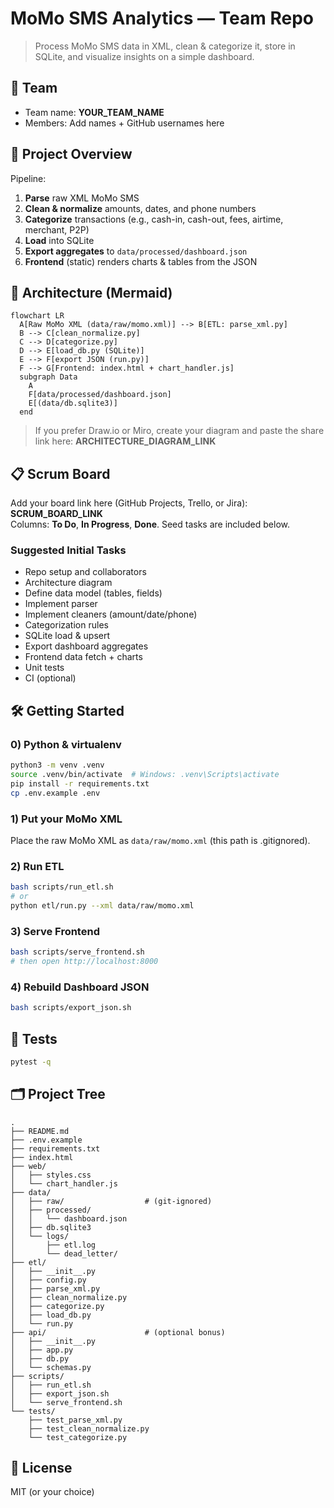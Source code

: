 # MoMo SMS Analytics — Team Repo

> Process MoMo SMS data in XML, clean & categorize it, store in SQLite, and visualize insights on a simple dashboard.

## 👥 Team
- Team name: **YOUR_TEAM_NAME**
- Members: Add names + GitHub usernames here

## 🚀 Project Overview
Pipeline:
1) **Parse** raw XML MoMo SMS
2) **Clean & normalize** amounts, dates, and phone numbers
3) **Categorize** transactions (e.g., cash-in, cash-out, fees, airtime, merchant, P2P)
4) **Load** into SQLite
5) **Export aggregates** to `data/processed/dashboard.json`
6) **Frontend** (static) renders charts & tables from the JSON

## 🧱 Architecture (Mermaid)
```mermaid
flowchart LR
  A[Raw MoMo XML (data/raw/momo.xml)] --> B[ETL: parse_xml.py]
  B --> C[clean_normalize.py]
  C --> D[categorize.py]
  D --> E[load_db.py (SQLite)]
  E --> F[export JSON (run.py)]
  F --> G[Frontend: index.html + chart_handler.js]
  subgraph Data
    A
    F[data/processed/dashboard.json]
    E[(data/db.sqlite3)]
  end
```
> If you prefer Draw.io or Miro, create your diagram and paste the share link here: **ARCHITECTURE_DIAGRAM_LINK**

## 📋 Scrum Board
Add your board link here (GitHub Projects, Trello, or Jira): **SCRUM_BOARD_LINK**  
Columns: **To Do**, **In Progress**, **Done**. Seed tasks are included below.

### Suggested Initial Tasks
- Repo setup and collaborators
- Architecture diagram
- Define data model (tables, fields)
- Implement parser
- Implement cleaners (amount/date/phone)
- Categorization rules
- SQLite load & upsert
- Export dashboard aggregates
- Frontend data fetch + charts
- Unit tests
- CI (optional)

## 🛠️ Getting Started

### 0) Python & virtualenv
```bash
python3 -m venv .venv
source .venv/bin/activate  # Windows: .venv\Scripts\activate
pip install -r requirements.txt
cp .env.example .env
```

### 1) Put your MoMo XML
Place the raw MoMo XML as `data/raw/momo.xml` (this path is .gitignored).

### 2) Run ETL
```bash
bash scripts/run_etl.sh
# or
python etl/run.py --xml data/raw/momo.xml
```

### 3) Serve Frontend
```bash
bash scripts/serve_frontend.sh
# then open http://localhost:8000
```

### 4) Rebuild Dashboard JSON
```bash
bash scripts/export_json.sh
```

## 🧪 Tests
```bash
pytest -q
```

## 🗂️ Project Tree
```
.
├── README.md
├── .env.example
├── requirements.txt
├── index.html
├── web/
│   ├── styles.css
│   └── chart_handler.js
├── data/
│   ├── raw/                  # (git-ignored)
│   ├── processed/
│   │   └── dashboard.json
│   ├── db.sqlite3
│   └── logs/
│       ├── etl.log
│       └── dead_letter/
├── etl/
│   ├── __init__.py
│   ├── config.py
│   ├── parse_xml.py
│   ├── clean_normalize.py
│   ├── categorize.py
│   ├── load_db.py
│   └── run.py
├── api/                      # (optional bonus)
│   ├── __init__.py
│   ├── app.py
│   ├── db.py
│   └── schemas.py
├── scripts/
│   ├── run_etl.sh
│   ├── export_json.sh
│   └── serve_frontend.sh
└── tests/
    ├── test_parse_xml.py
    ├── test_clean_normalize.py
    └── test_categorize.py
```

## 📄 License
MIT (or your choice)
